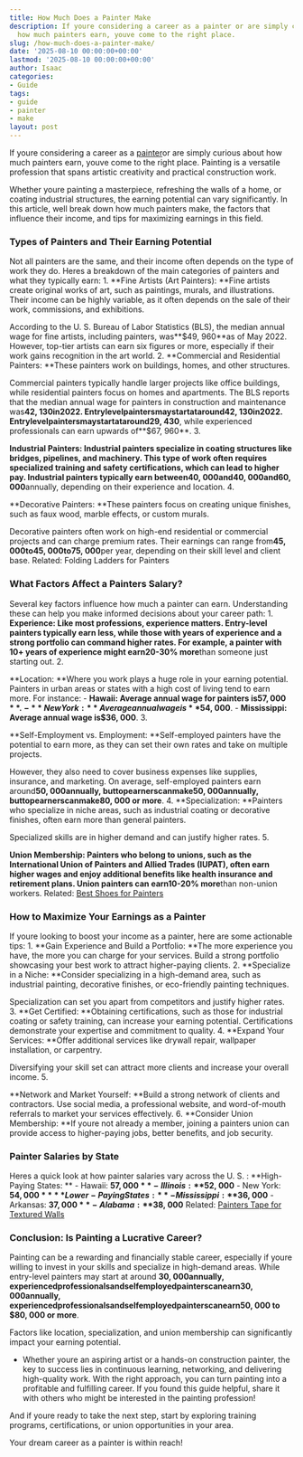```yaml
---
title: How Much Does a Painter Make
description: If youre considering a career as a painter or are simply curious about
  how much painters earn, youve come to the right place.
slug: /how-much-does-a-painter-make/
date: '2025-08-10 00:00:00+00:00'
lastmod: '2025-08-10 00:00:00+00:00'
author: Isaac
categories:
- Guide
tags:
- guide
- painter
- make
layout: post
---
```

If youre considering a career as a [painter](https://pestpolicy.com/famous-female-painters-of-the-21st-century/)or are simply curious about how much painters earn, youve come to the right place. Painting is a versatile profession that spans artistic creativity and practical construction work.

Whether youre painting a masterpiece, refreshing the walls of a home, or coating industrial structures, the earning potential can vary significantly. In this article, well break down how much painters make, the factors that influence their income, and tips for maximizing earnings in this field.

###  **Types of Painters and Their Earning Potential**

Not all painters are the same, and their income often depends on the type of work they do. Heres a breakdown of the main categories of painters and what they typically earn: 1. **Fine Artists (Art Painters): **Fine artists create original works of art, such as paintings, murals, and illustrations. Their income can be highly variable, as it often depends on the sale of their work, commissions, and exhibitions.

According to the U. S. Bureau of Labor Statistics (BLS), the median annual wage for fine artists, including painters, was**$49, 960**as of May 2022. However, top-tier artists can earn six figures or more, especially if their work gains recognition in the art world. 2. **Commercial and Residential Painters: **These painters work on buildings, homes, and other structures.

Commercial painters typically handle larger projects like office buildings, while residential painters focus on homes and apartments. The BLS reports that the median annual wage for painters in construction and maintenance was**42, 130in2022. Entrylevelpaintersmaystartataround42, 130in2022. Entrylevelpaintersmaystartataround29, 430**, while experienced professionals can earn upwards of**$67, 960**. 3.

**Industrial Painters: **Industrial painters specialize in coating structures like bridges, pipelines, and machinery. This type of work often requires specialized training and safety certifications, which can lead to higher pay. Industrial painters typically earn between**40, 000and40, 000and60, 000**annually, depending on their experience and location. 4.

**Decorative Painters: **These painters focus on creating unique finishes, such as faux wood, marble effects, or custom murals.

Decorative painters often work on high-end residential or commercial projects and can charge premium rates. Their earnings can range from**45, 000to45, 000to75, 000**per year, depending on their skill level and client base. Related: Folding Ladders for Painters

###  **What Factors Affect a Painters Salary?**

Several key factors influence how much a painter can earn. Understanding these can help you make informed decisions about your career path: 1. **Experience: **Like most professions, experience matters. Entry-level painters typically earn less, while those with years of experience and a strong portfolio can command higher rates. For example, a painter with 10+ years of experience might earn**20-30% more**than someone just starting out. 2.

**Location: **Where you work plays a huge role in your earning potential. Painters in urban areas or states with a high cost of living tend to earn more. For instance: - **Hawaii: **Average annual wage for painters is**$57, 000**. - **New York: **Average annual wage is**$54, 000**. - **Mississippi: **Average annual wage is**$36, 000**. 3.

**Self-Employment vs. Employment: **Self-employed painters have the potential to earn more, as they can set their own rates and take on multiple projects.

However, they also need to cover business expenses like supplies, insurance, and marketing. On average, self-employed painters earn around**50, 000annually, buttopearnerscanmake50, 000annually, buttopearnerscanmake80, 000 or more**. 4. **Specialization: **Painters who specialize in niche areas, such as industrial coating or decorative finishes, often earn more than general painters.

Specialized skills are in higher demand and can justify higher rates. 5.

**Union Membership: **Painters who belong to unions, such as the International Union of Painters and Allied Trades (IUPAT), often earn higher wages and enjoy additional benefits like health insurance and retirement plans. Union painters can earn**10-20% more**than non-union workers. Related: [Best Shoes for Painters](https://pestpolicy.com/best-shoes-for-painters/)

###  **How to Maximize Your Earnings as a Painter**

If youre looking to boost your income as a painter, here are some actionable tips: 1. **Gain Experience and Build a Portfolio: **The more experience you have, the more you can charge for your services. Build a strong portfolio showcasing your best work to attract higher-paying clients. 2. **Specialize in a Niche: **Consider specializing in a high-demand area, such as industrial painting, decorative finishes, or eco-friendly painting techniques.

Specialization can set you apart from competitors and justify higher rates. 3. **Get Certified: **Obtaining certifications, such as those for industrial coating or safety training, can increase your earning potential. Certifications demonstrate your expertise and commitment to quality. 4. **Expand Your Services: **Offer additional services like drywall repair, wallpaper installation, or carpentry.

Diversifying your skill set can attract more clients and increase your overall income. 5.

**Network and Market Yourself: **Build a strong network of clients and contractors. Use social media, a professional website, and word-of-mouth referrals to market your services effectively. 6. **Consider Union Membership: **If youre not already a member, joining a painters union can provide access to higher-paying jobs, better benefits, and job security.

###  **Painter Salaries by State**

Heres a quick look at how painter salaries vary across the U. S. : **High-Paying States: ** - Hawaii: **$57, 000** - Illinois: **$52, 000** - New York: **$54, 000** **Lower-Paying States: ** - Mississippi: **$36, 000** - Arkansas: **$37, 000** - Alabama: **$38, 000** Related: [Painters Tape for Textured Walls](https://pestpolicy.com/best-painters-tape-for-textured-walls/)

###  **Conclusion: Is Painting a Lucrative Career?**

Painting can be a rewarding and financially stable career, especially if youre willing to invest in your skills and specialize in high-demand areas. While entry-level painters may start at around **30, 000annually, experiencedprofessionalsandselfemployedpainterscanearn30, 000annually, experiencedprofessionalsandselfemployedpainterscanearn50, 000 to $80, 000 or more**.

Factors like location, specialization, and union membership can significantly impact your earning potential.

- Whether youre an aspiring artist or a hands-on construction painter, the key to success lies in continuous learning, networking, and delivering high-quality work. With the right approach, you can turn painting into a profitable and fulfilling career. If you found this guide helpful, share it with others who might be interested in the painting profession!

And if youre ready to take the next step, start by exploring training programs, certifications, or union opportunities in your area.

Your dream career as a painter is within reach!